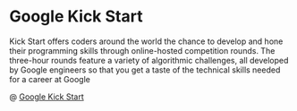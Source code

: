 # Google Kick Start

Kick Start offers coders around the world the chance to develop and hone their programming skills through online-hosted competition rounds. The three-hour rounds feature a variety of algorithmic challenges, all developed by Google engineers so that you get a taste of the technical skills needed for a career at Google 

@ [Google Kick Start](https://codingcompetitions.withgoogle.com/kickstart "Google Kick Start")
